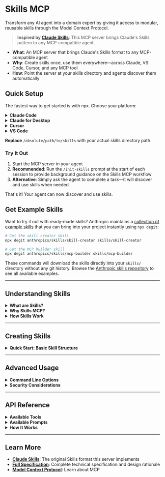# Skills MCP

Transform any AI agent into a domain expert by giving it access to modular, reusable skills through the Model Context Protocol.

> **Inspired by [Claude Skills](https://docs.claude.com/en/docs/agents-and-tools/agent-skills/overview)**: This MCP server brings Claude's Skills pattern to any MCP-compatible agent.

- **What**: An MCP server that brings Claude's Skills format to any MCP-compatible agent
- **Why**: Create skills once, use them everywhere—across Claude, VS Code, Cursor, and any MCP tool
- **How**: Point the server at your skills directory and agents discover them automatically

## Quick Setup

The fastest way to get started is with npx. Choose your platform:

<details>
<summary><strong>Claude Code</strong></summary>

Create `.mcp.json` in your project or `~/.claude.json` globally:

```json
{
  "mcpServers": {
    "skills-mcp": {
      "type": "stdio",
      "command": "npx",
      "args": ["-y", "skills-mcp", "-s", "/absolute/path/to/skills"]
    }
  }
}
```

</details>

<details>
<summary><strong>Claude for Desktop</strong></summary>

Create `~/Library/Application Support/Claude/claude_desktop_config.json`:

```json
{
  "mcpServers": {
    "skills-mcp": {
      "command": "npx",
      "args": ["-y", "skills-mcp", "-s", "/absolute/path/to/skills"]
    }
  }
}
```

</details>

<details>
<summary><strong>Cursor</strong></summary>

Create `.cursor/mcp.json` in your project or `~/.cursor/mcp.json` globally:

```json
{
  "mcpServers": {
    "skills-mcp": {
      "command": "npx",
      "args": ["-y", "skills-mcp", "-s", "/absolute/path/to/skills"]
    }
  }
}
```

</details>

<details>
<summary><strong>VS Code</strong></summary>

Create `.vscode/mcp.json` in your project:

```json
{
  "servers": {
    "skills-mcp": {
      "type": "stdio",
      "command": "npx",
      "args": ["-y", "skills-mcp", "-s", "/absolute/path/to/skills"]
    }
  }
}
```

</details>

**Replace** `/absolute/path/to/skills` with your actual skills directory path.

### Try It Out

1. Start the MCP server in your agent
2. **Recommended**: Run the `/init-skills` prompt at the start of each session to provide background guidance on the Skills MCP workflow
3. **Alternative**: Simply ask the agent to complete a task—it will discover and use skills when needed

That's it! Your agent can now discover and use skills.

## Get Example Skills

Want to try it out with ready-made skills? Anthropic maintains a [collection of example skills](https://github.com/anthropics/skills) that you can bring into your project instantly using `npx degit`:

```bash
# Get the skill creator skill
npx degit anthropics/skills/skill-creator skills/skill-creator

# Get the MCP builder skill
npx degit anthropics/skills/mcp-builder skills/mcp-builder
```

These commands will download the skills directly into your `skills/` directory without any git history. Browse the [Anthropic skills repository](https://github.com/anthropics/skills) to see all available examples.

---

## Understanding Skills

<details>
<summary><strong>What are Skills?</strong></summary>

Skills are modular, self-contained packages that transform general-purpose AI agents into specialized experts. Think of them as "onboarding guides" for specific domains or tasks—they provide procedural knowledge that no model can fully possess.

**Example: A PDF Processing Skill might include:**

- Instructions for extracting text and filling forms
- Python scripts for reliable PDF operations
- Reference documentation for advanced use cases
- Template files for generating documents

Instead of explaining PDF processing in every conversation, you install the skill once and the agent knows when and how to use it.

</details>

<details>
<summary><strong>Why Skills MCP?</strong></summary>

While Claude has native Skills support built-in, this MCP server brings that same capability to other agents:

- **Universal compatibility**: Any MCP-compatible agent can now use Claude Skills
- **Unified management**: Single skills directory works across all agents and platforms
- **Optional for Claude**: When using Claude Desktop or Claude Code, you can disable this server and use native Skills instead
- **Progressive disclosure**: Skills load information in stages, minimizing context usage

**Key benefit**: Create skills once in Claude's format, use them everywhere—whether with Claude's native support or via MCP in VS Code, Cursor, and other tools.

</details>

<details>
<summary><strong>How Skills Work</strong></summary>

Skills use a **three-level progressive disclosure** system to manage context efficiently:

1. **Metadata** (~100 tokens): Name and description loaded at startup
2. **Instructions** (~5k tokens): Main SKILL.md content loaded when skill is triggered
3. **Resources** (loaded as needed): References, scripts, and assets accessed on-demand

This means you can install dozens of skills without context penalty—agents only load what they need, when they need it.

</details>

---

## Creating Skills

<details>
<summary><strong>Quick Start: Basic Skill Structure</strong></summary>

Skills follow Anthropic's convention-based format from [Claude Skills](https://docs.claude.com/en/docs/agents-and-tools/agent-skills/overview):

```
skill-name/
├── SKILL.md              # Required: Skill metadata and instructions
├── references/           # Optional: Documentation loaded as needed
├── scripts/              # Optional: Executable code
└── assets/               # Optional: Templates and files for output
```

### SKILL.md Format

```markdown
---
name: Skill Name
description: What this skill does and when to use it (be specific!)
---

# Skill Name

## Instructions

[Step-by-step guidance for the agent]

## Examples

[Concrete usage examples]
```

**Tips for writing good skills:**

- Make descriptions specific about WHEN to use the skill
- Use imperative/infinitive form in instructions ("To do X, use Y")
- Keep SKILL.md under 5k words; move detailed docs to `references/`
- Bundle scripts for deterministic operations
- Include templates in `assets/` for files used in output

For more details, see the [Skills specification](docs/spec.md).

</details>

---

## Advanced Usage

<details>
<summary><strong>Command Line Options</strong></summary>

### Arguments

- `-s, --skills-dir`: Path to skills directory (**required**, can be specified multiple times, must be absolute paths)

### Multiple Skills Directories

When specifying multiple skills directories, all directories are scanned for skills. If multiple skills with the same ID are found across different directories, a warning will be logged and the last loaded skill will be used.

Example configuration with multiple directories:

```json
{
  "servers": {
    "skills-mcp": {
      "type": "stdio",
      "command": "npx",
      "args": [
        "-y",
        "skills-mcp",
        "-s",
        "/path/to/skills1",
        "-s",
        "/path/to/skills2"
      ]
    }
  }
}
```

### Testing the Server

You can test the server manually using stdio:

```bash
npx skills-mcp --skills-dir /absolute/path/to/skills
```

The server will start and wait for JSON-RPC messages on stdin. Press `Ctrl+C` to stop the server.

</details>

<details>
<summary><strong>Security Considerations</strong></summary>

**⚠️ Important**: Skills provide agents with instructions and executable code. Only use skills from trusted sources—those you created yourself or obtained from Anthropic.

A malicious skill can:

- Direct agents to invoke tools in harmful ways
- Execute code with the agent's privileges
- Access or expose sensitive data

**Treat skills like software installation**: Only install from trusted sources, especially in production systems with access to sensitive data or critical operations.

For more details, see the [Security Considerations](docs/spec.md#security-considerations) section in the spec.

</details>

---

## API Reference

<details>
<summary><strong>Available Tools</strong></summary>

### `list_skills`

Lists all available skills with their metadata.

**Output:**

```json
{
  "skills": [
    {
      "id": "pdf-processing",
      "name": "PDF Processing",
      "description": "Extract text and tables from PDF files..."
    }
  ]
}
```

### `get_skill`

Retrieves the full skill content and absolute path.

**Input:**

```json
{
  "id": "pdf-processing"
}
```

**Output:**

```json
{
  "path": "/Users/username/.claude/skills/pdf-processing/SKILL.md",
  "name": "PDF Processing",
  "description": "Extract text and tables...",
  "content": "# PDF Processing\n\n## Quick start\n..."
}
```

</details>

<details>
<summary><strong>Available Prompts</strong></summary>

### `init-skills`

Provides informational guidance about the Skills MCP workflow. This prompt:

- Explains what skills are and how they're structured
- Outlines the progressive disclosure model (load only what you need, when you need it)
- Describes the step-by-step workflow for discovering, loading, and using skills
- Clarifies that the MCP is a minimal wrapper—agents handle all file operations

**When to use**: Run at the start of a conversation to provide background context. The prompt is informational only—it doesn't trigger any immediate actions. Agents will use skills when they encounter tasks that match available skill descriptions.

</details>

<details>
<summary><strong>How It Works</strong></summary>

The Skills MCP follows a **minimal wrapper design** that leverages the full capabilities of modern AI agents:

**What the server provides:**

- Skill discovery and metadata
- Skill content with absolute file paths
- Skills-specific context formatting

**What agents handle** (using their existing tools):

- Reading referenced files (`references/`, `scripts/`, `assets/`)
- Executing scripts
- Searching and navigating directories

**Example workflow:**

1. Agent calls `list_skills` and finds "PDF Processing"
2. Agent calls `get_skill` and receives `/path/to/pdf-processing/SKILL.md`
3. Skill mentions `references/FORMS.md` for advanced features
4. Agent constructs full path and reads it: `/path/to/pdf-processing/references/FORMS.md`
5. Agent executes scripts: `cd /path/to/pdf-processing && python scripts/fill_form.py`

This design keeps the MCP server simple while giving agents maximum flexibility.

</details>

---

## Learn More

- **[Claude Skills](https://docs.claude.com/en/docs/agents-and-tools/agent-skills/overview)**: The original Skills format this server implements
- **[Full Specification](docs/spec.md)**: Complete technical specification and design rationale
- **[Model Context Protocol](https://modelcontextprotocol.io/)**: Learn about MCP
